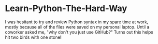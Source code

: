 # Learn-Python-The-Hard-Way
I was hesitant to try and review Python syntax in my spare time at work, 
mostly because all of the files were saved on my personal laptop.
Until a coworker asked me, "why don't you just use GitHub?" 
Turns out this helps hit two birds with one stone!
